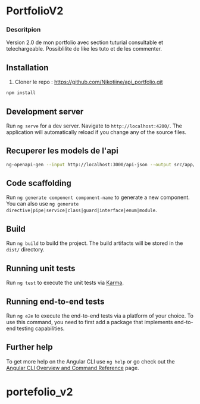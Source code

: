 # PortfolioV2



### Descritpion

Version 2.0 de mon portfolio avec section tuturial consultable et telechargeable.
Possiblilite de like les tuto et de les commenter.

## Installation
1. Cloner le repo :
   https://github.com/Nikotiine/api_portfolio.git

```bash
npm install
```


## Development server

Run `ng serve` for a dev server. Navigate to `http://localhost:4200/`. The application will automatically reload if you change any of the source files.

## Recuperer les models de l'api

```bash
ng-openapi-gen --input http://localhost:3000/api-json --output src/app/core/api
```
## Code scaffolding

Run `ng generate component component-name` to generate a new component. You can also use `ng generate directive|pipe|service|class|guard|interface|enum|module`.

## Build

Run `ng build` to build the project. The build artifacts will be stored in the `dist/` directory.

## Running unit tests

Run `ng test` to execute the unit tests via [Karma](https://karma-runner.github.io).

## Running end-to-end tests

Run `ng e2e` to execute the end-to-end tests via a platform of your choice. To use this command, you need to first add a package that implements end-to-end testing capabilities.

## Further help

To get more help on the Angular CLI use `ng help` or go check out the [Angular CLI Overview and Command Reference](https://angular.io/cli) page.
# portefolio_v2
